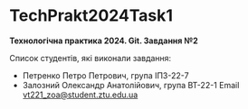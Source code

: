 # TechPrakt2024Task1
**Технологічна практика 2024. Git. Завдання №2**

Список студентів, які виконали завдання:
* Петренко Петро Петрович, група ІПЗ-22-7
* Залозний Олександр Анатолійович, група ВТ-22-1 
Email vt221_zoa@student.ztu.edu.ua